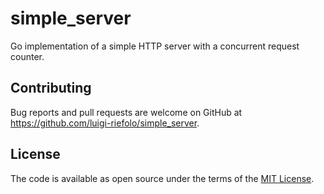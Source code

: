 # simple_server

Go implementation of a simple HTTP server with a concurrent request counter.

## Contributing

Bug reports and pull requests are welcome on GitHub at https://github.com/luigi-riefolo/simple_server.

## License

The code is available as open source under the terms of the [MIT License](http://opensource.org/licenses/MIT).
